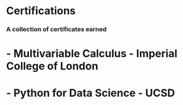 # Certifications

### A collection of certificates earned

# - Multivariable Calculus - Imperial College of London

# - Python for Data Science - UCSD
